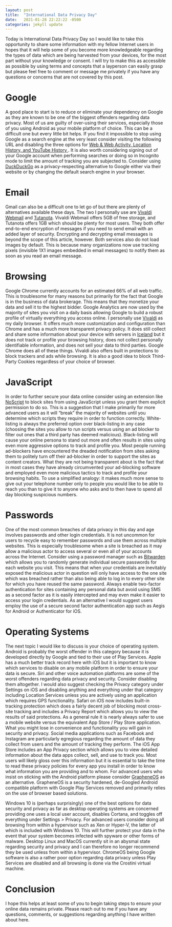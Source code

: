 ```yaml
---
layout: post
title:  "International Data Privacy Day"
date:   2021-01-28 22:22:22 -0500
categories: jekyll update
---
```

Today is International Data Privacy Day so I would like to take this opportunity to share some information with my fellow Internet users in hopes that it will help some of you become more knowledgeable regarding the types of data which are being harvested from your devices, for the most part without your knowledge or consent. I will try to make this as accessible as possible by using terms and concepts that a layperson can easily grasp but please feel free to comment or message me privately if you have any questions or concerns that are not covered by this post.

# Google

A good place to start is to reduce or eliminate your dependency on Google as they are known to be one of the biggest offenders regarding data privacy. Most of us are guilty of over-using their services, especially those of you using Android as your mobile platform of choice. This can be a difficult one but every little bit helps. If you find it impossible to stop using Google as a search engine at the very least consider visiting the following URL and disabling the three options for 
<a href="https://myactivity.google.com/myactivity?pli=1" onclick="window.open('https://myactivity.google.com/myactivity?pli=1', '_self');">
Web & Web Activity, Location History, and YouTube History 
</a>. It is also worth considering signing out of your Google account when performing searches or doing so in Incognito mode to limit the amount of tracking you are subjected to. Consider using <a href="https://duckduckgo.com" onclick="window.open('https://duckduckgo.com', '_self');">
DuckDuckGo</a> as a privacy-respecting alternative to Google either via their website or by changing the default search engine in your browser. 

# Email

Gmail can also be a difficult one to let go of but there are plenty of alternatives available these days. The two I personally use are <a href="https://webmail.vivaldi.net" onclick="window.open('https://webmail.vivaldi.net', '_self');">
Vivaldi Webmail</a> and <a href=" https://mail.tutanota.com" onclick="window.open('https://mail.tunanota.com', '_self');">
Tutanota</a>. Vivaldi Webmail offers 5GB of free storage, and Tutanota offers 1GB which should be plenty for most users. They both offer end-to-end encryption of messages if you need to send email with an added layer of security. Encrypting and decrypting email messages is beyond the scope of this article, however. Both services also do not load images by default. This is because many organizations now use tracking pixels (invisible 1X1 images embedded in email messages) to notify them as soon as you read an email message. 

# Browsing 

Google Chrome currently accounts for an estimated 66% of all web traffic. This is troublesome for many reasons but primarily for the fact that Google is in the business of data brokerage. This means that they monetize your data and sell it to the highest bidder. Google Analytics are now used by the majority of sites you visit on a daily basis allowing Google to build a robust profile of virtually everything you access online. I personally use [Vivaldi](https://vivaldi.com/ "Vivaldi") as my daily browser. It offers much more customization and configuration than Chrome and has a much more transparent privacy policy. It does still collect and share some information about your device with servers in [Iceland](https://vivaldi.com/privacy/browser/) but it does not track or profile your browsing history, does not collect personally identifiable information, and does not sell your data to third parties. Google Chrome does all of these things. Vivaldi also offers built in protections to block trackers and ads while browsing. It is also a good idea to block Third-Party Cookies regardless of your choice of browser. 

# JavaScript

In order to further secure your data online consider using an extension like [NoScript](https://noscript.net/) to block sites from using JavaScript unless you grant them explicit permission to do so. This is a suggestion that I make primarily for more advanced users as it will “break” the majority of websites until you determine which scripts they require in order to function correctly. White-listing is always the preferred option over black-listing in any case (choosing the sites you allow to run scripts versus using an ad blocker to filter out ones that a third party has deemed malicious). Black-listing will cause your online persona to stand out more and often results in sites using even more aggressive options to track and profile you. Most people running ad-blockers have encountered the dreaded notification from sites asking them to politely turn off their ad-blocker in order to support the sites as content creators. What they are not being transparent about is the fact that in most cases they have already circumvented your ad-blocking software and employed even more malicious tactics to track and profile your browsing habits. To use a simplified analogy: it makes much more sense to give out your telephone number only to people you would like to be able to reach you than to give it to anyone who asks and to then have to spend all day blocking suspicious numbers. 

# Passwords

One of the most common breaches of data privacy in this day and age involves passwords and other login credentials. It is not uncommon for users to recycle easy to remember passwords and use them across multiple websites. This is especially troublesome when a site is breached as it may allow a malicious actor to access several or even all of your accounts across the Internet. Consider using a password manager such as [Bitwarden](https://bitwarden.com/) which allows you to randomly generate individual secure passwords for each website you visit. This means that when your credentials are inevitably exposed the malicious actor in question will only have access to the one site which was breached rather than also being able to log in to every other site for which you have reused the same password. Always enable two-factor authentication for sites containing any personal data but avoid using SMS as a second factor as it is easily intercepted and may even make it easier to access your login credentials. As an alternative I would suggest users employ the use of a secure second factor authentication app such as Aegis for Android or Authenticator for iOS. 

# Operating Systems

The next topic I would like to discuss is your choice of operating system. Android is probably the worst offender in this category because it is developed directly by Google and tied to their use of Play Services. Apple has a much better track record here with iOS but it is important to know which services to disable on any mobile platform in order to ensure your data is secure. Siri and other voice automation platforms are some of the worst offenders regarding data privacy and security. Consider disabling them altogether. I would also suggest checking the Privacy category under Settings on iOS and disabling anything and everything under that category including Location Services unless you are actively using an application which requires GPS functionality. Safari on iOS now includes built-in tracking protection which does a fairly decent job of blocking most cross-site tracking and includes a Privacy Report which allows you to view the results of said protections. As a general rule it is nearly always safer to use a mobile website versus the equivalent App Store / Play Store application. What you might lose in convenience and functionality you will gain in security and privacy. Social media applications such as Facebook and Instagram are particularly egregious regarding the amount of data they collect from users and the amount of tracking they perform. The iOS App Store includes an App Privacy section which allows you to view detailed information about the data apps collect, sell, and use to track you. Most users will likely gloss over this information but it is essential to take the time to read these privacy policies for every app you install in order to know what information you are providing and to whom. For advanced users who insist on sticking with the Android platform please consider [GrapheneOS](https://grapheneos.org/) as an alternative. GrapheneOS is a security hardened, de-Googled Android compatible platform with Google Play Services removed and primarily relies on the use of browser based solutions. 

Windows 10 is (perhaps surprisingly) one of the best options for data security and privacy as far as desktop operating systems are concerned providing one uses a local user account, disables Cortana, and toggles off everything under Settings > Privacy. For advanced users consider doing all browsing from within a hypervisor such as Xen or Hyper-V, the latter of which is included with Windows 10. This will further protect your data in the event that your system becomes infected with spyware or other forms of malware. Desktop Linux and MacOS  currently sit in an abysmal state regarding security and privacy and I can therefore no longer recommend they be used unless from within a hypervisor. ChromeOS being Google software is also a rather poor option regarding data privacy unless Play Services are disabled and all browsing is done via the Crostini virtual machine. 

# Conclusion

I hope this helps at least some of you to begin taking steps to ensure your online data remains private. Please reach out to me if you have any questions, comments, or suggestions regarding anything I have written about here.







